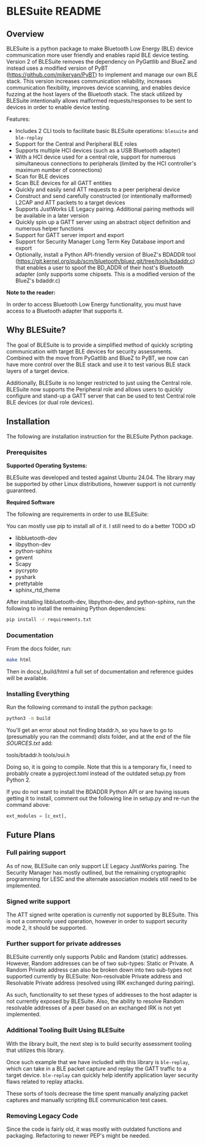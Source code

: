 # BLESuite README

## Overview


BLESuite is a python package to make Bluetooth Low Energy (BLE) device communication more user
friendly and enables rapid BLE device testing.
Version 2 of BLESuite removes the dependency on PyGattlib and BlueZ and instead uses a modified version
of PyBT (https://github.com/mikeryan/PyBT) to implement and manage our own BLE stack. This version increases
communication reliability, increases communication flexibility, improves device scanning, and enables device
fuzzing at the host layers of the Bluetooth stack.
The stack utilized by BLESuite intentionally allows malformed requests/responses to be sent to devices
in order to enable device testing.

Features:

* Includes 2 CLI tools to facilitate basic BLESuite operations: `blesuite` and `ble-replay`
* Support for the Central and Peripheral BLE roles
* Supports multiple HCI devices (such as a USB Bluetooth adapter)
* With a HCI device used for a central role, support for numerous simultaneous connections to peripherals (limited by the HCI controller's maximum number of connections)
* Scan for BLE devices
* Scan BLE devices for all GATT entities
* Quickly and easily send ATT requests to a peer peripheral device
* Construct and send carefully constructed (or intentionally malformed) L2CAP and ATT packets to a target devices
* Supports JustWorks LE Legacy pairing. Additional pairing methods will be available in a later version
* Quickly spin up a GATT server using an abstract object definition and numerous helper functions
* Support for GATT server import and export
* Support for Security Manager Long Term Key Database import and export
* Optionally, install a Python API-friendly version of BlueZ's BDADDR tool
(https://git.kernel.org/pub/scm/bluetooth/bluez.git/tree/tools/bdaddr.c) that enables a user to spoof the
BD_ADDR of their host's Bluetooth adapter (only supports some chipsets. This is a modified version of the
BlueZ's bdaddr.c)


**Note to the reader:**

In order to access Bluetooth Low Energy functionality, you must have access to a Bluetooth adapter that
supports it.


## Why BLESuite?


The goal of BLESuite is to provide a simplified method of quickly scripting communication with target
BLE devices for security assessments. Combined with the move from PyGattlib and BlueZ to PyBT, we now can
have more control over the BLE stack and use it to test various BLE stack layers of a target device.

Additionally, BLESuite is no longer restricted to just using the Central role. BLESuite now supports
the Peripheral role and allows users to quickly configure and stand-up a GATT server that can be used to test
Central role BLE devices (or dual role devices).

## Installation


The following are installation instruction for the BLESuite Python package.

### Prerequisites

**Supported Operating Systems:**

BLESuite was developed and tested against Ubuntu 24.04. The library may be supported
by other Linux distributions, however support is not currently guaranteed. 


**Required Software**

The following are requirements in order to use BLESuite:

You can mostly use pip to install all of it. I still need to do a better TODO xD 

* libbluetooth-dev
* libpython-dev
* python-sphinx
* gevent 
* Scapy 
* pycrypto
* pyshark 
* prettytable 
* sphinx_rtd_theme 

After installing libbluetooth-dev, libpython-dev, and python-sphinx, run the following to install the remaining Python dependencies:

```bash
pip install -r requirements.txt
```

### Documentation


From the docs folder, run:

```bash
make html
```

Then in docs/_build/html a full set of documentation and reference guides will be available.


### Installing Everything


Run the following command to install the python package:

```bash
python3 -m build
```
You'll get an error about not finding btaddr.h, so you have to go to (presumably you ran the command) _dists_ folder, and at the end of the file _SOURCES.txt_ add:

tools/btaddr.h
tools/oui.h

Doing so, it is going to compile. Note that this is a temporary fix, I need to probably create a pyproject.toml instead of the outdated setup.py from Python 2.



If you do not want to install the BDADDR Python API or are having issues getting it to install,
comment out the following line in setup.py and re-run the command above:

```python
ext_modules = [c_ext],
```


## Future Plans


### Full pairing support


As of now, BLESuite can only support LE Legacy JustWorks pairing. The Security Manager has mostly outlined, but the
remaining cryptographic programming for LESC and the alternate association models still need to be implemented.

### Signed write support

The ATT signed write operation is currently not supported by BLESuite. This is not a commonly used operation,
however in order to support security mode 2, it should be supported.

### Further support for private addresses

BLESuite currently only supports Public and Random (static) addresses. However, Random addresses can be of two
sub-types: Static or Private. A Random Private address can also be broken down into two sub-types not
supported currently by BLESuite: Non-resolvable Private address and Resolvable Private address (resolved using
IRK exchanged during pairing).

As such, functionality to set these types of addresses to the host adapter is not currently exposed by BLESuite.
Also, the ability to resolve Random resolvable addresses of a peer based on an exchanged IRK is not yet
implemented.

### Additional Tooling Built Using BLESuite

With the library built, the next step is to build security assessment tooling that utilizes this library.

Once such example that we have included with this library is `ble-replay`, which can take in a BLE packet
capture and replay the GATT traffic to a target device. `ble-replay` can quickly help
identify application layer security flaws related to replay attacks.

These sorts of tools decrease the time spent manually
analyzing packet captures and manually scripting BLE communication test cases.

### Removing Legacy Code

Since the code is fairly old, it was mostly with outdated functions and packaging. Refactoring to newer PEP's might be needed.
